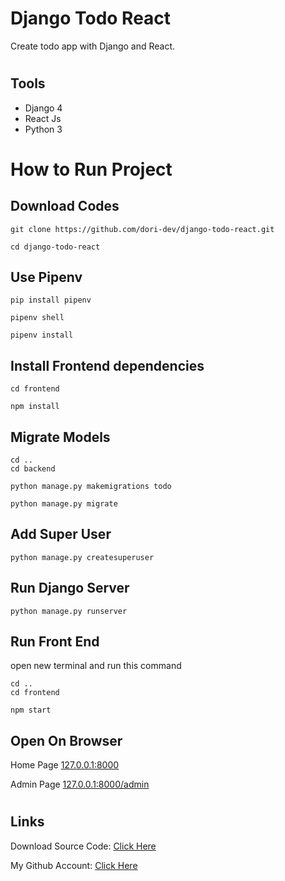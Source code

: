 # Django Todo React

Create todo app with Django and React.

#

## Tools

- Django 4
- React Js
- Python 3

#

# How to Run Project

## Download Codes

```
git clone https://github.com/dori-dev/django-todo-react.git
```

```
cd django-todo-react
```

## Use Pipenv

```
pip install pipenv
```

```
pipenv shell
```
```
pipenv install
```

## Install Frontend dependencies
```
cd frontend
```
```
npm install
```


## Migrate Models
```
cd ..
cd backend
```
```
python manage.py makemigrations todo
```

```
python manage.py migrate
```

## Add Super User

```
python manage.py createsuperuser
```

## Run Django Server

```
python manage.py runserver
```

## Run Front End
open new terminal and run this command
```
cd ..
cd frontend
```
```
npm start
```


## Open On Browser

Home Page
[127.0.0.1:8000](http://127.0.0.1:8000/)

Admin Page
[127.0.0.1:8000/admin](http://127.0.0.1:8000/admin)

#

## Links

Download Source Code: [Click Here](https://github.com/dori-dev/django-todo-react/archive/refs/heads/master.zip)

My Github Account: [Click Here](https://github.com/dori-dev/)
